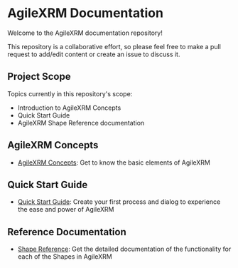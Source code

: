 # AgileXRM Documentation

Welcome to the AgileXRM documentation repository!

This repository is a collaborative effort, so please feel free to make a pull request to add/edit content or create an issue to discuss it.

## Project Scope

Topics currently in this repository's scope:

- Introduction to AgileXRM Concepts
- Quick Start Guide
- AgileXRM Shape Reference documentation

## AgileXRM Concepts

- [AgileXRM Concepts](concepts/AgileXRM-Concepts.md): Get to know the basic elements of AgileXRM

## Quick Start Guide

- [Quick Start Guide](guides/Quick-Start.md): Create your first process and dialog to experience the ease and power of AgileXRM

## Reference Documentation

- [Shape Reference](ref/README.md): Get the detailed documentation of the functionality for each of the Shapes in AgileXRM



